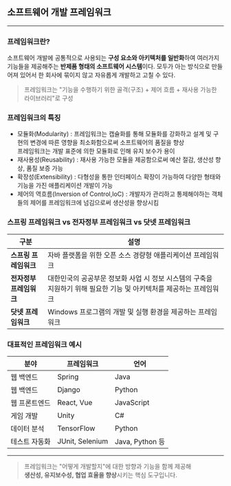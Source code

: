 ## 소프트웨어 개발 프레임워크

---

### 프레임워크란?

소프트웨어 개발에 공통적으로 사용되는 **구성 요소와 아키텍처를 일반화**하여 여러가지 기능들을 제공해주는 **반제품 형태의 소프트웨어 시스템**이다.
모두가 아는 방식으로 만들어져 있어서 한 회사에 묶이지 않고 자유롭게 개발하고 고칠 수 있다.

> 프레임워크는 "기능을 수행하기 위한 골격(구조) + 제어 흐름 + 재사용 가능한 라이브러리"로 구성

### 프레임워크의 특징

- 모듈화(Modularity) : 프레임워크는 캡슐화를 통해 모듈화를 강화하고 설계 및 구현의 변경에 따른 영향을 최소화함으로써 소프트웨어의 품질을 향상 <br> 프레임워크는 개발 표준에 의한 모듈화로 인해 유지 보수가 용이
- 재사용성(Reusability) : 재사용 가능한 모듈을 제공함으로써 예산 절감, 생산성 향상, 품질 보증 가능
- 확장성(Extensibility) : 다형성을 통한 인터페이스 확장이 가능하여 다양한 형태와 기능을 가진 애플리케이션 개발이 가능
- 제어의 역흐름(Inversion of Control,IoC) : 개발자가 관리하고 통제해야하는 객체들의 제어를 프레임워크에 넘김으로써 생산성을 향상시킴

### 스프링 프레임워크 vs 전자정부 프레임워크 vs 닷넷 프레임워크

| 구분             | 설명                                                            | 
|----------------|---------------------------------------------------------------|
| **스프링 프레임워크**  | 자바 플랫폼을 위한 오픈 소스 경량형 애플리케이션 프레임워크 | 
| **전자정부 프레임워크** | 대한민국의 공공부문 정보화 사업 시 정보 시스템의 구축을 지원하기 위해 필요한 기능 및 아키텍처를 제공하는 프레임워크 |
| **닷넷 프레임워크**   | Windows 프로그램의 개발 및 실행 환경을 제공하는 프레임워크 |

### 대표적인 프레임워크 예시

| 분야 | 프레임워크 | 언어 |
|------|-------------|------|
| 웹 백엔드 | Spring | Java |
| 웹 백엔드 | Django | Python |
| 웹 프론트엔드 | React, Vue | JavaScript |
| 게임 개발 | Unity | C# |
| 데이터 분석 | TensorFlow | Python |
| 테스트 자동화 | JUnit, Selenium | Java, Python 등 |

---

> 프레임워크는 "어떻게 개발할지"에 대한 방향과 기능을 함께 제공해  
> **생산성, 유지보수성, 협업 효율을 향상**시키는 핵심 도구입니다.
